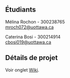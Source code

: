 ## Étudiants
Mélina Rochon - 300238765
<br/>mroch072@uottawa.ca

Caterina Bosi - 300214914
<br/>cbosi019@uottawa.ca


## Détails de projet
Voir onglet [Wiki](https://github.com/MelinaRochon/Capstone_Group24/wiki).
